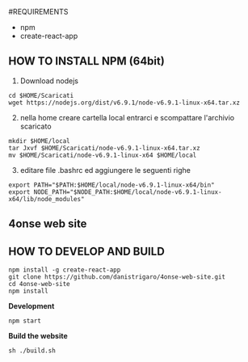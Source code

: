 #REQUIREMENTS
- npm
- create-react-app

## HOW TO INSTALL NPM (64bit)

1. Download nodejs
```
cd $HOME/Scaricati
wget https://nodejs.org/dist/v6.9.1/node-v6.9.1-linux-x64.tar.xz
```

2. nella home creare cartella local entrarci e scompattare l'archivio scaricato
```
mkdir $HOME/local
tar Jxvf $HOME/Scaricati/node-v6.9.1-linux-x64.tar.xz
mv $HOME/Scaricati/node-v6.9.1-linux-x64 $HOME/local
```

3. editare file .bashrc ed aggiungere le seguenti righe

```
export PATH="$PATH:$HOME/local/node-v6.9.1-linux-x64/bin"
export NODE_PATH="$NODE_PATH:$HOME/local/node-v6.9.1-linux-x64/lib/node_modules"
```

## 4onse web site
## HOW TO DEVELOP AND BUILD

```
npm install -g create-react-app
git clone https://github.com/danistrigaro/4onse-web-site.git
cd 4onse-web-site
npm install
```

**Development**
```
npm start
```

**Build the website**
```
sh ./build.sh
```
